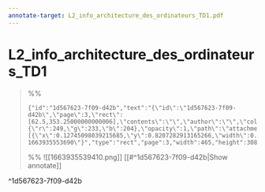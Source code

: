 ```yaml
---
annotate-target: L2_info_architecture_des_ordinateurs_TD1.pdf
---
```

# L2_info_architecture_des_ordinateurs_TD1

>%%
>```annotate-json
>{"id":"1d567623-7f09-d42b","text":"{\"id\":\"1d567623-7f09-d42b\",\"page\":3,\"rect\":[62.5,353.25000000000006],\"contents\":\"\",\"author\":\"\",\"color\":{\"r\":249,\"g\":233,\"b\":204},\"opacity\":1,\"path\":\"attachments/markmind/1663935539410.png\",\"relateRect\":[{\"x\":0.12745098039215685,\"y\":0.8207282913165266,\"width\":0.6512605042016807,\"height\":0.43137254901960786}],\"pdfName\":\"sources/cours/L2_info_architecture_des_ordinateurs_TD1.pdf\",\"pageWidth\":714,\"imageAbsolutePath\":\"app://local/Users/oscarplaisant/devoirs/cours/attachments/markmind/1663935539410.png?1663935553690\"}","type":"rect","page":3,"width":465,"height":308,"pdfName":"sources/cours/L2_info_architecture_des_ordinateurs_TD1.pdf"}
>```
>%%
>![[1663935539410.png]]
>[[#^1d567623-7f09-d42b|Show annotate]]
>
^1d567623-7f09-d42b

